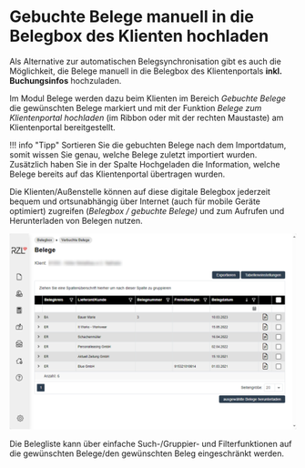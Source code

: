 # Gebuchte Belege manuell in die Belegbox des Klienten hochladen

Als Alternative zur automatischen Belegsynchronisation gibt es auch die
Möglichkeit, die Belege manuell in die Belegbox des Klientenportals
**inkl. Buchungsinfos** hochzuladen.

Im Modul Belege werden dazu beim Klienten im Bereich *Gebuchte Belege*
die gewünschten Belege markiert und mit der Funktion *Belege zum
Klientenportal hochladen* (im Ribbon oder mit der rechten Maustaste) am
Klientenportal bereitgestellt.

!!! info "Tipp"
    Sortieren Sie die gebuchten Belege nach dem Importdatum, somit wissen
    Sie genau, welche Belege zuletzt importiert wurden. Zusätzlich haben Sie
    in der Spalte Hochgeladen die Information, welche Belege bereits auf das
    Klientenportal übertragen wurden.

Die Klienten/Außenstelle können auf diese digitale Belegbox jederzeit
bequem und ortsunabhängig über Internet (auch für mobile Geräte
optimiert) zugreifen (*Belegbox / gebuchte Belege)* und zum Aufrufen und
Herunterladen von Belegen nutzen.

![](img/image75.png)

Die Belegliste kann über einfache Such-/Gruppier- und Filterfunktionen
auf die gewünschten Belege/den gewünschten Beleg eingeschränkt werden.